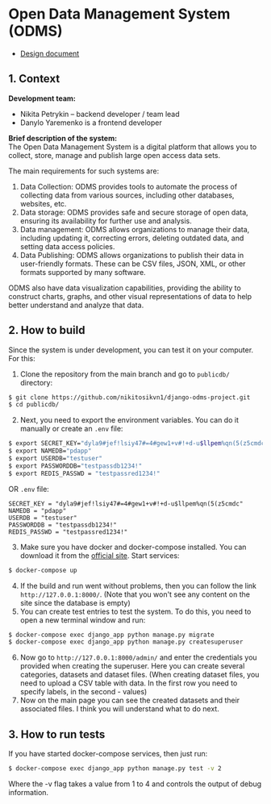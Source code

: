 # Open Data Management System (ODMS)

- [Design document](https://nikitas-docs.gitbook.io/open-data-management-system-design-document/)  

## 1. Context  
**Development team:**  
- Nikita Petrykin – backend developer / team lead  
- Danylo Yaremenko is a frontend developer  

**Brief description of the system:**  
The Open Data Management System is a digital platform that allows you to collect, store, manage and publish large open access data sets.  

The main requirements for such systems are:
1. Data Collection: ODMS provides tools to automate the process of collecting data from various sources, including other databases, websites, etc.
2. Data storage: ODMS provides safe and secure storage of open data, ensuring its availability for further use and analysis.
3. Data management: ODMS allows organizations to manage their data, including updating it, correcting errors, deleting outdated data, and setting data access policies.
4. Data Publishing: ODMS allows organizations to publish their data in user-friendly formats. These can be CSV files, JSON, XML, or other formats supported by many software.

ODMS also have data visualization capabilities, providing the ability to construct charts, graphs, and other visual representations of data to help better understand and analyze that data.  

## 2. How to build  
Since the system is under development, you can test it on your computer. For this:  
1. Clone the repository from the main branch and go to `publicdb/` directory:
```bash
$ git clone https://github.com/nikitosikvn1/django-odms-project.git
$ cd publicdb/
```
2. Next, you need to export the environment variables. You can do it manually or create an `.env` file:  
```bash
$ export SECRET_KEY="dyla9#jef!lsiy47#=4#gew1+v#!+d-u$llpem%qn(5(z5cmdc"
$ export NAMEDB="pdapp"
$ export USERDB="testuser"
$ export PASSWORDDB="testpassdb1234!"
$ export REDIS_PASSWD = "testpassred1234!"
```  
OR `.env` file:
```env
SECRET_KEY = "dyla9#jef!lsiy47#=4#gew1+v#!+d-u$llpem%qn(5(z5cmdc"
NAMEDB = "pdapp"
USERDB = "testuser"
PASSWORDDB = "testpassdb1234!"
REDIS_PASSWD = "testpassred1234!"
```
3. Make sure you have docker and docker-compose installed. You can download it from the [official site](https://www.docker.com/).  Start services:  
```bash
$ docker-compose up
```
4. If the build and run went without problems, then you can follow the link `http://127.0.0.1:8000/`. (Note that you won't see any content on the site since the database is empty)  
5. You can create test entries to test the system. To do this, you need to open a new terminal window and run:  
```bash
$ docker-compose exec django_app python manage.py migrate
$ docker-compose exec django_app python manage.py createsuperuser
```
6. Now go to `http://127.0.0.1:8000/admin/` and enter the credentials you provided when creating the superuser. Here you can create several categories, datasets and dataset files. (When creating dataset files, you need to upload a CSV table with data. In the first row you need to specify labels, in the second - values)  
7. Now on the main page you can see the created datasets and their associated files. I think you will understand what to do next.  

## 3. How to run tests  
If you have started docker-compose services, then just run:
```bash
$ docker-compose exec django_app python manage.py test -v 2
```
Where the -v flag takes a value from 1 to 4 and controls the output of debug information.